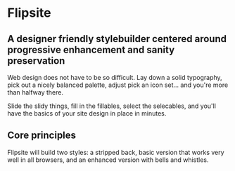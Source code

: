 # Flipsite
## A designer friendly stylebuilder centered around progressive enhancement and sanity preservation

Web design does not have to be so difficult. Lay down a solid typography, pick out a nicely balanced palette, adjust pick an icon set... and you're more than halfway there.

Slide the slidy things, fill in the fillables, select the selecables, and you'll have the basics of your site design in place in minutes.

## Core principles
Flipsite will build two styles: a stripped back, basic version that works very well in all browsers, and an enhanced version with bells and whistles.

